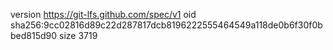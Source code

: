 version https://git-lfs.github.com/spec/v1
oid sha256:9cc02816d89c22d287817dcb8196222555464549a118de0b6f30f0bbed815d90
size 3719
